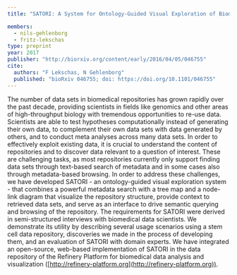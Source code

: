 ```yaml
---
title: "SATORI: A System for Ontology-Guided Visual Exploration of Biomedical Data Repositories"

members:
  - nils-gehlenborg
  - fritz-lekschas
type: preprint
year: 2017
publisher: "http://biorxiv.org/content/early/2016/04/05/046755"
cite:
  authors: "F Lekschas, N Gehlenborg"
  published: "bioRxiv 046755; doi: https://doi.org/10.1101/046755"
---
```

The number of data sets in biomedical repositories has grown rapidly over the past decade, providing scientists in fields like genomics and other areas of high-throughput biology with tremendous opportunities to re-use data. Scientists are able to test hypotheses computationally instead of generating their own data, to complement their own data sets with data generated by others, and to conduct meta analyses across many data sets. In order to effectively exploit existing data, it is crucial to understand the content of repositories and to discover data relevant to a question of interest. These are challenging tasks, as most repositories currently only support finding data sets through text-based search of metadata and in some cases also through metadata-based browsing. In order to address these challenges, we have developed SATORI - an ontology-guided visual exploration system - that combines a powerful metadata search with a tree map and a node-link diagram that visualize the repository structure, provide context to retrieved data sets, and serve as an interface to drive semantic querying and browsing of the repository. The requirements for SATORI were derived in semi-structured interviews with biomedical data scientists. We demonstrate its utility by describing several usage scenarios using a stem cell data repository, discoveries we made in the process of developing them, and an evaluation of SATORI with domain experts. We have integrated an open-source, web-based implementation of SATORI in the data repository of the Refinery Platform for biomedical data analysis and visualization ([http://refinery-platform.org](http://refinery-platform.org)).